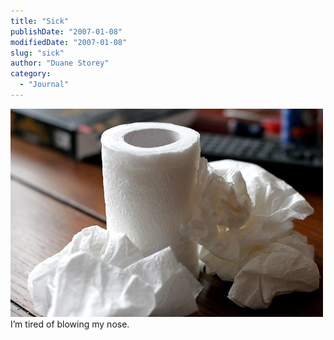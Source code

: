 ```yaml
---
title: "Sick"
publishDate: "2007-01-08"
modifiedDate: "2007-01-08"
slug: "sick"
author: "Duane Storey"
category:
  - "Journal"
---
```


  
[![Sick](_images/sick-1.jpg)](http://www.flickr.com/photos/duanestorey/350791232/)  
I’m tired of blowing my nose.